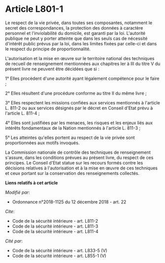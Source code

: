 # Article L801-1

Le respect de la vie privée, dans toutes ses composantes, notamment le secret des correspondances, la protection des données
à caractère personnel et l'inviolabilité du domicile, est garanti par la loi. L'autorité publique ne peut y porter atteinte
que dans les seuls cas de nécessité d'intérêt public prévus par la loi, dans les limites fixées par celle-ci et dans le
respect du principe de proportionnalité.

L'autorisation et la mise en œuvre sur le territoire national des techniques de recueil de renseignement mentionnées aux
chapitres Ier à III du titre V du présent livre ne peuvent être décidées que si :

1° Elles procèdent d'une autorité ayant légalement compétence pour le faire ;

2° Elles résultent d'une procédure conforme au titre II du même livre ;

3° Elles respectent les missions confiées aux services mentionnés à l'article L. 811-2 ou aux services désignés par le décret
en Conseil d'Etat prévu à l'article L. 811-4 ;

4° Elles sont justifiées par les menaces, les risques et les enjeux liés aux intérêts fondamentaux de la Nation mentionnés à
l'article L. 811-3 ;

5° Les atteintes qu'elles portent au respect de la vie privée sont proportionnées aux motifs invoqués.

La Commission nationale de contrôle des techniques de renseignement s'assure, dans les conditions prévues au présent livre,
du respect de ces principes. Le Conseil d'Etat statue sur les recours formés contre les décisions relatives à l'autorisation
et à la mise en œuvre de ces techniques et ceux portant sur la conservation des renseignements collectés.

**Liens relatifs à cet article**

_Modifié par_:

  - Ordonnance n°2018-1125 du 12 décembre 2018 - art. 22

_Cite_:

  - Code de la sécurité intérieure - art. L811-2
  - Code de la sécurité intérieure - art. L811-3
  - Code de la sécurité intérieure - art. L811-4

_Cité par_:

  - Code de la sécurité intérieure - art. L833-5 (V)
  - Code de la sécurité intérieure - art. L855-1 (V)
